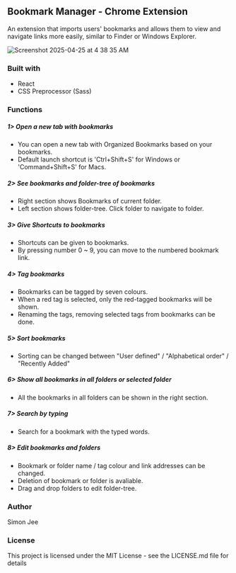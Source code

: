 ## Bookmark Manager - Chrome Extension

An extension that imports users' bookmarks and allows them to view and navigate links more easily, 
similar to Finder or Windows Explorer.

![Screenshot 2025-04-25 at 4 38 35 AM](https://github.com/user-attachments/assets/94376eb2-8e4e-4bab-8602-b82878eb3a95)


### Built with

- React
- CSS Preprocessor (Sass)


### Functions

##### 1> Open a new tab with bookmarks

- You can open a new tab with Organized Bookmarks based on your bookmarks.
- Default launch shortcut is 'Ctrl+Shift+S' for Windows or 'Command+Shift+S' for Macs.

##### 2> See bookmarks and folder-tree of bookmarks

- Right section shows Bookmarks of current folder.
- Left section shows folder-tree. Click folder to navigate to folder.

##### 3> Give Shortcuts to bookmarks

- Shortcuts can be given to bookmarks.
- By pressing number 0 ~ 9, you can move to the numbered bookmark link.

##### 4> Tag bookmarks

- Bookmarks can be tagged by seven colours.
- When a red tag is selected, only the red-tagged bookmarks will be shown.
- Renaming the tags, removing selected tags from bookmarks can be done.

##### 5> Sort bookmarks

- Sorting can be changed between "User defined" / "Alphabetical order" / "Recently Added"

##### 6> Show all bookmarks in all folders or selected folder

- All the bookmarks in all folders can be shown in the right section.

##### 7> Search by typing

- Search for a bookmark with the typed words.
  
##### 8> Edit bookmarks and folders

- Bookmark or folder name / tag colour and link addresses can be changed.
- Deletion of bookmark or folder is avaliable.
- Drag and drop folders to edit folder-tree.


### Author

Simon Jee

### License

This project is licensed under the MIT License - see the LICENSE.md file for details
